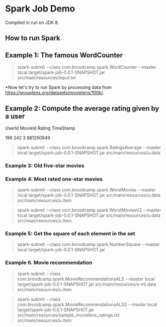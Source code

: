 # Spark Job Demo

Compiled in run on JDK 8.

How to run Spark
-

## Example 1: The famous WordCounter

>spark-submit --class com.broodcamp.spark.WordCounter --master local target/spark-job-0.0.1-SNAPSHOT.jar src/main/resources/input.txt

*Now let's try to run Spark by processing data from https://grouplens.org/datasets/movielens/100k/.

## Example 2: Compute the average rating given by a user

UserId MovieId Rating TimeStamp

196	242	3	881250949

>spark-submit --class com.broodcamp.spark.RatingsAverage --master local target/spark-job-0.0.1-SNAPSHOT.jar src/main/resources/u.data

### Example 3: Old five-star movies

### Example 4: Most rated one-star movies

>spark-submit --class com.broodcamp.spark.WorstMovies --master local target/spark-job-0.0.1-SNAPSHOT.jar src/main/resources/u.data src/main/resources/u.item

>spark-submit --class com.broodcamp.spark.WorstMoviesV2 --master local target/spark-job-0.0.1-SNAPSHOT.jar src/main/resources/u.data src/main/resources/u.item

### Example 5: Get the square of each element in the set

>spark-submit --class com.broodcamp.spark.NumberSquare --master local target/spark-job-0.0.1-SNAPSHOT.jar

### Example 6. Movie recommendation

>spark-submit --class com.broodcamp.spark.MovieRecommendationsALS --master local target/spark-job-0.0.1-SNAPSHOT.jar src/main/resources/u-ml.data src/main/resources/u.item

>spark-submit --class com.broodcamp.spark.MovieRecommendationsALS2 --master local target/spark-job-0.0.1-SNAPSHOT.jar src/main/resources/sample_movielens_ratings.txt src/main/resources/u.item